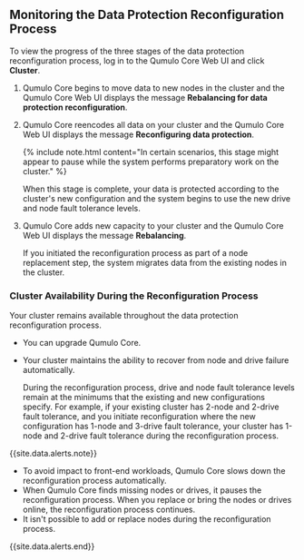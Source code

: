 ## Monitoring the Data Protection Reconfiguration Process
To view the progress of the three stages of the data protection reconfiguration process, log in to the Qumulo Core Web UI and click **Cluster**.

1. Qumulo Core begins to move data to new nodes in the cluster and the Qumulo Core Web UI displays the message **Rebalancing for data protection reconfiguration**.
   
1. Qumulo Core reencodes all data on your cluster and the Qumulo Core Web UI displays the message **Reconfiguring data protection**.

   {% include note.html content="In certain scenarios, this stage might appear to pause while the system performs preparatory work on the cluster." %}

   When this stage is complete, your data is protected according to the cluster's new configuration and the system begins to use the new drive and node fault tolerance levels.

1. Qumulo Core adds new capacity to your cluster and the Qumulo Core Web UI displays the message **Rebalancing**.

   If you initiated the reconfiguration process as part of a node replacement step, the system migrates data from the existing nodes in the cluster.

### Cluster Availability During the Reconfiguration Process
Your cluster remains available throughout the data protection reconfiguration process.

* You can upgrade Qumulo Core.

* Your cluster maintains the ability to recover from node and drive failure automatically.

  During the reconfiguration process, drive and node fault tolerance levels remain at the minimums that the existing and new configurations specify. For example, if your existing cluster has 2-node and 2-drive fault tolerance, and you initiate reconfiguration where the new configuration has 1-node and 3-drive fault tolerance, your cluster has 1-node and 2-drive fault tolerance during the reconfiguration process.

{{site.data.alerts.note}}
<ul>
  <li>To avoid impact to front-end workloads, Qumulo Core slows down the reconfiguration process automatically.</li>
  <li>When Qumulo Core finds missing nodes or drives, it pauses the reconfiguration process. When you replace or bring the nodes or drives online, the reconfiguration process continues.</li>
  <li>It isn't possible to add or replace nodes during the reconfiguration process.</li>
</ul>
{{site.data.alerts.end}}
